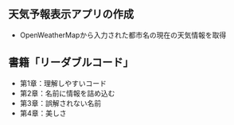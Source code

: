 ## 天気予報表示アプリの作成
- OpenWeatherMapから入力された都市名の現在の天気情報を取得

## 書籍「リーダブルコード」
- 第1章：理解しやすいコード
- 第2章：名前に情報を詰め込む
- 第3章：誤解されない名前
- 第4章：美しさ